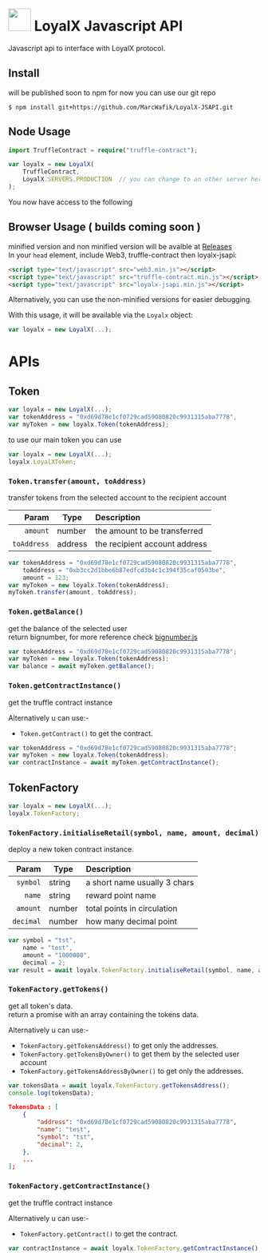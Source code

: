 
<img src="http://l0yalx.io/uploads/MusicKings_logo%202-nji.png" height="45px"/> LoyalX Javascript API
=========================================================================================

Javascript api to interface with LoyalX protocol.

## Install

will be published soon to npm for now you can use our git repo

```
$ npm install git+https://github.com/MarcWafik/LoyalX-JSAPI.git
```

## Node Usage

```typescript
import TruffleContract = require("truffle-contract");

var loyalx = new LoyalX(
    TruffleContract,
    LoyalX.SERVERS.PRODUCTION  // you can change to an other server here exm: LoyalX.SERVERS.LOCALHOST
);
```
You now have access to the following 

## Browser Usage ( builds coming soon )

minified version and non minified version will be avalble at [Releases](https://github.com/MarcWafik/LoyalX-JSAPI/releases)   
In your `head` element, include Web3, truffle-contract then loyalx-jsapi:

```html
<script type="text/javascript" src="web3.min.js"></script>
<script type="text/javascript" src="truffle-contract.min.js"></script>
<script type="text/javascript" src="loyalx-jsapi.min.js"></script>
```

Alternatively, you can use the non-minified versions for easier debugging.

With this usage, it will be available via the `Loyalx` object:

```javascript
var loyalx = new LoyalX(...);
```






# APIs




## Token

```javascript
var loyalx = new LoyalX(...);
var tokenAddress = "0xd69d78e1cf0729cad59080820c9931315aba7778",
var myToken = new loyalx.Token(tokenAddress);
```

to use our main token you can use

```javascript
var loyalx = new LoyalX(...);
loyalx.LoyalXToken;
```

### `Token.transfer(amount, toAddress)`

transfer tokens from the selected account to the recipient account   

Param       | Type    | Description
-----------:|---------| :-----------------------------
`amount`    | number  | the amount to be transferred   
`toAddress` | address |the recipient account address   

```javascript
var tokenAddress = "0xd69d78e1cf0729cad59080820c9931315aba7778",
    toAddress = "0xb3cc2d1bbe6b87edfcd3b4c1c394f35caf0593be",
    amount = 123;
var myToken = new loyalx.Token(tokenAddress);
myToken.transfer(amount, toAddress);
```

### `Token.getBalance()`

get the balance of the selected user   
return bignumber, for more reference check [bignumber.js](https://github.com/MikeMcl/bignumber.js/) 

```javascript
var tokenAddress = "0xd69d78e1cf0729cad59080820c9931315aba7778";
var myToken = new loyalx.Token(tokenAddress);
var balance = await myToken.getBalance();
```

### `Token.getContractInstance()`
get the truffle contract instance

Alternatively u can use:-
* `Token.getContract()` to get the contract.   

```javascript
var tokenAddress = "0xd69d78e1cf0729cad59080820c9931315aba7778";
var myToken = new loyalx.Token(tokenAddress);
var contractInstance = await myToken.getContractInstance();
```







## TokenFactory

```javascript
var loyalx = new LoyalX(...);
loyalx.TokenFactory;
```

### `TokenFactory.initialiseRetail(symbol, name, amount, decimal)`

deploy a new token contract instance.   

Param     | Type   | Description
---------:|--------| :-----------------------------
`symbol`  | string |  a short name usually 3 chars   
`name`    | string |  reward point name   
`amount`  | number |  total points in circulation  
`decimal` | number |  how many decimal point  

```javascript
var symbol = "tst",
    name = "test",
    amount = "1000000",
    decimal = 2;
var result = await loyalx.TokenFactory.initialiseRetail(symbol, name, amount, decimal);
```

### `TokenFactory.getTokens()`

get all token's data.   
return a promise with an array containing the tokens data.   

Alternatively u can use:-
* `TokenFactory.getTokensAddress()` to get only the addresses.   
* `TokenFactory.getTokensByOwner()` to get them by the selected user account
* `TokenFactory.getTokensAddressByOwner()` to get only the addresses.  

```javascript
var tokensData = await loyalx.TokenFactory.getTokensAddress();
console.log(tokensData);
```

```json
TokensData : [
    {
        "address": "0xd69d78e1cf0729cad59080820c9931315aba7778",
        "name": "test",
        "symbol": "tst",
        "decimal": 2,
    },
    ...
];
```

### `TokenFactory.getContractInstance()`
get the truffle contract instance

Alternatively u can use:-
* `TokenFactory.getContract()` to get the contract.   

```javascript
var contractInstance = await loyalx.TokenFactory.getContractInstance();
```